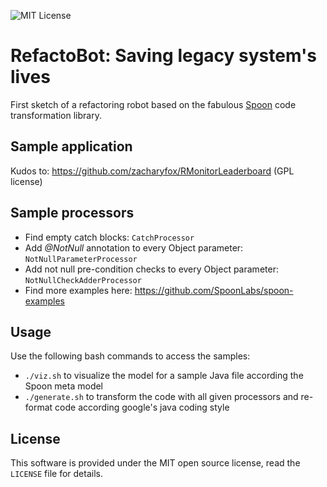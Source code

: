 ![MIT License](https://img.shields.io/badge/license-MIT%20License-blue.svg)

# RefactoBot: Saving legacy system's lives

First sketch of a refactoring robot based on the fabulous [Spoon](http://spoon.gforge.inria.fr) code transformation library. 

## Sample application

Kudos to: https://github.com/zacharyfox/RMonitorLeaderboard (GPL license)

## Sample processors

 * Find empty catch blocks: `CatchProcessor`
 * Add _@NotNull_ annotation to every Object parameter: `NotNullParameterProcessor`
 * Add not null pre-condition checks to every Object parameter: `NotNullCheckAdderProcessor`
 * Find more examples here: https://github.com/SpoonLabs/spoon-examples
 
## Usage

Use the following bash commands to access the samples:

 * `./viz.sh` to visualize the model for a sample Java file according the Spoon meta model
 * `./generate.sh` to transform the code with all given processors and re-format code according google's java coding style 

## License

This software is provided under the MIT open source license, read the `LICENSE` file for details.
